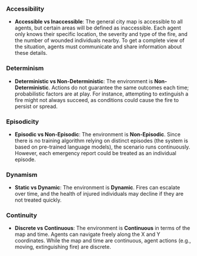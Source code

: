 ### Accessibility
- **Accessible vs Inaccessible**: The general city map is accessible to all agents, but certain areas will be defined as inaccessible. Each agent only knows their specific location, the severity and type of the fire, and the number of wounded individuals nearby. To get a complete view of the situation, agents must communicate and share information about these details.

### Determinism
- **Deterministic vs Non-Deterministic**: The environment is **Non-Deterministic**. Actions do not guarantee the same outcomes each time; probabilistic factors are at play. For instance, attempting to extinguish a fire might not always succeed, as conditions could cause the fire to persist or spread.

### Episodicity
- **Episodic vs Non-Episodic**: The environment is **Non-Episodic**. Since there is no training algorithm relying on distinct episodes (the system is based on pre-trained language models), the scenario runs continuously. However, each emergency report could be treated as an individual episode.

### Dynamism
- **Static vs Dynamic**: The environment is **Dynamic**. Fires can escalate over time, and the health of injured individuals may decline if they are not treated quickly.

### Continuity
- **Discrete vs Continuous**: The environment is **Continuous** in terms of the map and time. Agents can navigate freely along the X and Y coordinates. While the map and time are continuous, agent actions (e.g., moving, extinguishing fire) are discrete.
